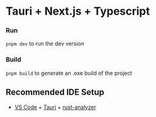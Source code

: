 # Tauri + Next.js + Typescript

### Run
`pnpm dev` to run the dev version

### Build
`pnpm build` to generate an .exe build of the project

## Recommended IDE Setup

- [VS Code](https://code.visualstudio.com/) + [Tauri](https://marketplace.visualstudio.com/items?itemName=tauri-apps.tauri-vscode) + [rust-analyzer](https://marketplace.visualstudio.com/items?itemName=rust-lang.rust-analyzer)
